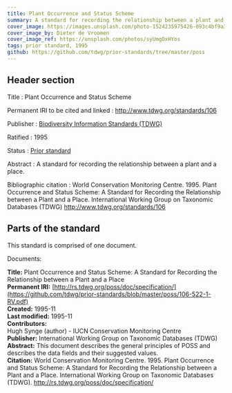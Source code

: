 ```yaml
---
title: Plant Occurrence and Status Scheme
summary: A standard for recording the relationship between a plant and a place
cover_image: https://images.unsplash.com/photo-1524235975426-093c4bf9a327
cover_image_by: Dieter de Vroomen
cover_image_ref: https://unsplash.com/photos/syUmgOxHYos
tags: prior standard, 1995
github: https://github.com/tdwg/prior-standards/tree/master/poss
---
```


## Header section

Title
: Plant Occurrence and Status Scheme

Permanent IRI to be cited and linked
: <http://www.tdwg.org/standards/106>

Publisher
: [Biodiversity Information Standards (TDWG)](https://www.tdwg.org/)

Ratified
: 1995

Status
: [Prior standard](https://www.tdwg.org/standards/status-and-categories/)

Abstract
: A standard for recording the relationship between a plant and a place.

Bibliographic citation
: World Conservation Monitoring Centre. 1995. Plant Occurrence and Status Scheme: A Standard for Recording the Relationship between a Plant and a Place. International Working Group on Taxonomic Databases (TDWG) http://www.tdwg.org/standards/106

## Parts of the standard

This standard is comprised of one document. 

Documents:

**Title:** Plant Occurrence and Status Scheme: A Standard for Recording the Relationship between a Plant and a Place \
**Permanent IRI:** [http://rs.tdwg.org/poss/doc/specification/](https://github.com/tdwg/prior-standards/blob/master/poss/106-522-1-RV.pdf) \
**Created:** 1995-11 \
**Last modified:** 1995-11 \
**Contributors:** \
Hugh Synge (author) - IUCN Conservation Monitoring Centre \
**Publisher:** International Working Group on Taxonomic Databases (TDWG) \
**Abstract:** This document describes the general principles of POSS and describes the data fields and their suggested values. \
**Citation:** World Conservation Monitoring Centre. 1995. Plant Occurrence and Status Scheme: A Standard for Recording the Relationship between a Plant and a Place. International Working Group on Taxonomic Databases (TDWG). http://rs.tdwg.org/poss/doc/specification/

